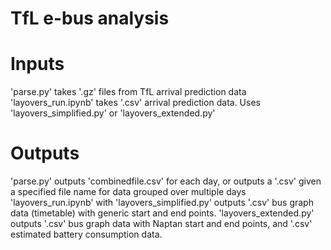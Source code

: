 # TfL e-bus analysis

# Inputs
'parse.py' takes '.gz' files from TfL arrival prediction data
'layovers_run.ipynb' takes '.csv' arrival prediction data. Uses 'layovers_simplified.py' or 'layovers_extended.py'

# Outputs
'parse.py' outputs 'combinedfile.csv' for each day, or outputs a '.csv' given a specified file name for data grouped over multiple days
'layovers_run.ipynb' with 'layovers_simplified.py' outputs '.csv' bus graph data (timetable) with generic start and end points. 'layovers_extended.py' outputs '.csv' bus graph data with Naptan start and end points, and '.csv' estimated battery consumption data.
